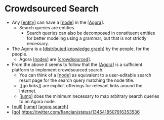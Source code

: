 # Crowdsourced Search

- Any [[entity]] can have a [[node]] in the [[Agora]].
  - Search queries are entities.
    - Search queries can also be decomposed in constituent entities for better modeling using a grammar, but that is not strictly necessary.
- The Agora is a [[distributed knowledge graph]] by the people, for the people.
  - Agora [[nodes]] are [[crowdsourced]].
- From the above it seems to follow that the [[Agora]] is a sufficient platform to implement crowdsourced search.
  - You can think of a [[node]] as equivalent to a user-editable search result page for the search query matching the node title.
  - [[go links]] are explicit offerings for relevant links around the internet.
  - [[jump]] does the minimum necessary to map arbitrary search queries to an Agora node.
- [[pull]] [[jump]] [[agora search]]
- [[go]] https://twitter.com/flancian/status/1345418507916353536


[//begin]: # "Autogenerated link references for markdown compatibility"
[entity]: entity "Entity"
[node]: node "Node"
[Agora]: agora "Agora"
[distributed knowledge graph]: distributed-knowledge-graph "Distributed Knowledge Graph"
[nodes]: nodes "Nodes"
[crowdsourced]: crowdsourced "Crowdsourced"
[jump]: jump "Jump"
[pull]: pull "Pull"
[agora search]: agora-search "Agora Search"
[go]: go "Go"
[//end]: # "Autogenerated link references"